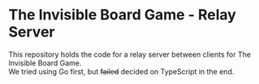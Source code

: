 # The Invisible Board Game - Relay Server
This repository holds the code for a relay server between clients for The Invisible Board Game.\
We tried using Go first, but ~~failed~~ decided on TypeScript in the end.